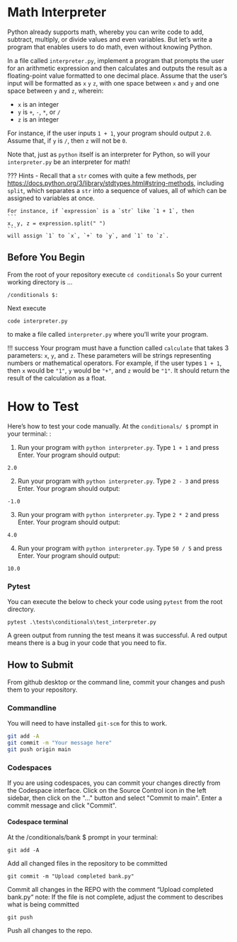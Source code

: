 # Math Interpreter

Python already supports math, whereby you can write code to add, subtract, multiply, or divide values and even variables. But let’s write a program that enables users to do math, even without knowing Python.

In a file called `interpreter.py`, implement a program that prompts the user for an arithmetic expression and then calculates and outputs the result as a floating-point value formatted to one decimal place. Assume that the user’s input will be formatted as `x` `y` `z`, with one space between `x` and `y` and one space between `y` and `z`, wherein:

- `x` is an integer
- `y` is `+`, `-`, `*`, or `/`
- `z` is an integer

For instance, if the user inputs `1 + 1`, your program should output `2.0`. Assume that, if `y` is `/`, then `z` will not be `0`.

Note that, just as `python` itself is an interpreter for Python, so will your `interpreter.py` be an interpreter for math!

??? Hints
    - Recall that a `str` comes with quite a few methods, per <https://docs.python.org/3/library/stdtypes.html#string-methods>, including `split`, which separates a `str` into a sequence of values, all of which can be assigned to variables at once. 
    
    For instance, if `expression` is a `str` like `1 + 1`, then
    ```
	x, y, z = expression.split(" ")
    ```
    will assign `1` to `x`, `+` to `y`, and `1` to `z`.

## Before You Begin
From the root of your repository execute `cd conditionals` So your current working directory is ...		
```
/conditionals $:
```
Next execute
```
code interpreter.py
```
to make a file called `interpreter.py` where you’ll write your program.

!!! success
    Your program must have a function called `calculate` that takes 3 parameters: `x`, `y`, and `z`. These parameters will be strings representing numbers or mathematical operators. For example, if the user types `1 + 1`, then `x` would be `"1"`, `y` would be `"+"`, and `z` would be `"1"`. It should return the result of the calculation as a float.

# How to Test
Here’s how to test your code manually. At the `conditionals/ $` prompt in your terminal: :

1. Run your program with `python interpreter.py`. Type `1 + 1` and press Enter. Your program should output:
```
2.0
```
2. Run your program with `python interpreter.py`. Type `2 - 3` and press Enter. Your program should output:
```
-1.0
```
3. Run your program with `python interpreter.py`. Type `2 * 2` and press Enter. Your program should output:
```
4.0
```
4. Run your program with `python interpreter.py`. Type `50 / 5` and press Enter. Your program should output:
```
10.0
```

### Pytest 
You can execute the below to check your code using `pytest` from the root directory.

```
pytest .\tests\conditionals\test_interpreter.py
```

A green output from running the test means it was successful. A red output means there is a bug in your code that you need to fix.

## How to Submit

From github desktop or the command line, commit your changes and push them to your repository.

### Commandline 
You will need to have installed `git-scm` for this to work.

```bash
git add -A
git commit -m "Your message here"
git push origin main
```

### Codespaces
If you are using codespaces, you can commit your changes directly from the Codespace interface. Click on the Source Control icon in the left sidebar, then click on the "..." button and select "Commit to main". Enter a commit message and click "Commit".

#### Codespace terminal 

At the /conditionals/bank $ prompt in your terminal:
```
git add -A 
```
Add all changed files in the repository to be committed
```
git commit -m "Upload completed bank.py"
```
Commit all changes in the REPO with the comment “Upload completed bank.py“ note: If the file is not complete, adjust the comment to describes what is being committed
```
git push 
```
Push all changes to the repo.